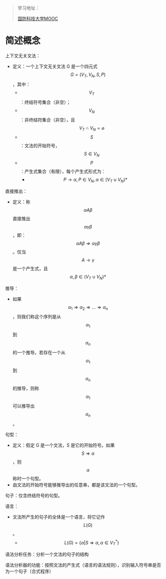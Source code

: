 > 学习地址：
>
> [国防科技大学MOOC]()

# 简述概念

上下文无关文法：

- 定义：一个上下文无关文法 G 是一个四元式 $$G= (V_T, V_N, S, P)$$，其中：
  - $$V_T$$：终结符号集合（非空）；
  - $$V_N$$：非终结符集合（非空），且 $$V_T \cap V_N = \varnothing$$
  - $$S$$：文法的开始符号，$$S \in V_N$$
  - $$P$$：产生式集合（有限），每个产生式形式为：
    - $$P \rightarrow \alpha, P \in V_N, \alpha \in (V_T \cup V_N)*$$

直接推出：

- 定义：称 $$\alpha A \beta$$ 直接推出 $$\alpha \gamma \beta$$，即：$$\alpha A \beta \Rightarrow \alpha \gamma \beta$$。仅当 $$A \rightarrow \gamma $$ 是一个产生式，且 $$\alpha, \beta \in (V_T \cup V_N)*$$

推导：

- 如果 $$\alpha_1 \Rightarrow \alpha_2 \Rightarrow ... \Rightarrow \alpha_n$$，则我们称这个序列是从 $$\alpha_1$$ 到 $$\alpha_n$$ 的一个推导。若存在一个从 $$\alpha_1$$ 到 $$\alpha_n$$ 的推导，则称 $$\alpha_1$$ 可以推导出 $$\alpha_n$$。

句型：

- 定义：假定 G 是一个文法，S 是它的开始符号。如果 $$S \Rightarrow \alpha$$，则 $$\alpha$$ 称时一个句型。
- 由文法的开始符号能够推导出的任意串，都是该文法的一个句型。

句子：仅含终结符号的句型。

语言：

- 文法所产生的句子的全体是一个语言，将它记作 $$L(G)$$。
  - $$L(G) = \{\alpha | S \Rightarrow \alpha, \alpha \in V_T^*\}$$



语法分析任务：分析一个文法的句子的结构

语法分析器的功能：按照文法的产生式（语言的语法规则），识别输入符号串是否为一个句子（合式程序）
